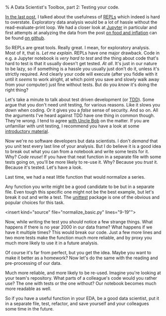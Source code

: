% A Data Scientist's Toolbox, part 2: Testing your code.

[In the last post][tool1], I talked about the usefulness of
[REPLs][repl] which indeed is hard to overstate. Exploratory data
analysis would be a lot of hassle without the read-evaluate-print
loop. We had a closer look at [Jupyter][jupyter] in particular and
first attempts at analyzing the data from the post
[on food and inflation][fi] can be found [on github][toolrepo].

So REPLs are great tools. Really great. I mean, for exploratory
analysis. Most of it, that is. *Let me explain*. REPLs have one major
drawback. Code in e.g. a Jupyter notebook is *very hard to test* and
the thing about code that's hard to test is that it usually doesn't
get tested. *At all*. It's just in our nature to be lazy, so if
something is a hassle you usually just don't do it, unless it's
strictly required. And clearly your code will execute (after you
fiddle with it until it *seems* to work alright, at which point you
save and slowly walk away from your computer) just fine without
tests. But do you *know* it's doing the right thing?

Let's take a minute to talk about test driven development (or
[TDD][tdd]). Some argue that you don't need unit testing, for various
reasons. Like it slows you down when coding. Or it gives you a *false*
sense of security. And so on. All the arguments I've heard against TDD
have one thing in common though. They're *wrong*. I tend to agree
[with Uncle Bob][tdddebate] on the matter. If you are unfamiliar with
unit testing, I recommend you have a look at some
[introductory material][tddrules].

Now we're no software developers but data scientists. I don't *demand*
that you unit test every last line of your analysis. But I do believe
it is a good idea to break out what you can from a notebook and write
some tests for it. Why? *Code reuse*! If you have that neat function
in a separate file with some tests going on, you'll be more likely to
re-use it. Why? Because you *trust* it. Because it's tested. Let's
have a look.

Last time, we had a neat little function that would normalize a
series.

<insert kind="nbcell"
file="Notebook.ipynb"
cell="5">

Any function you write might be a good candidate to be but in a
separate file. Even tough this specific one might not be the best
example, but let's break it out and write a test. The
[unittest][utest] package is one of the obvious and popular choices
for this task.

<insert kind="source"
file="normalize_basic.py"
lines="9-19"">

Now, while writing the test you *should* notice a few strange
things. What happens if there is no year 2000 in our data frame? What
happens if we have it multiple times? This would break our code. Just
a few more lines and two more tests make the function much more
reliable, and by proxy you much more likely to use it in a future
analysis.

<insert kind="source"
file="normalize.py"
lines="10-35">

Of course it's far from perfect, but you get the idea. Maybe you want
to make it better as a homework? Now let's do the same with the
reading and pre-processing of our data.

<insert kind="source"
file="read_data.py"
lines="4-62">

Much more reliable, and more likely to be re-used. Imagine you're
looking at your team's repository. What parts of a colleague's code
would you rather use? The one with tests or the one without? Our
notebook becomes much more readable as well.

<insert kind="gist"
user="dhesse"
id="9dc6c01601e4f0d337f48a48786ac36c">

So if you have a useful function in your EDA, be a good data
scientist, put it in a separate file, test, refactor, and save
yourself and your colleagues some time in the future.

[tool1]: http://data-adventures.com/2016/04/18/a-data-scientists-toolbox-part-1-repls/
[repl]: https://en.wikipedia.org/wiki/Read%E2%80%93eval%E2%80%93print_loop
[jupyter]: http://jupyter.org/
[fi]: http://data-adventures.com/2016/04/17/food-and-inflation/
[toolrepo]: http://github.com/dhesse/ToolsBlog
[tdd]: https://en.wikipedia.org/wiki/Test-driven_development
[tdddebate]: http://butunclebob.com/ArticleS.UncleBob.UntestedCodeDarkMatter
[utest]: https://docs.python.org/2/library/unittest.html
[tddrules]: http://butunclebob.com/ArticleS.UncleBob.TheThreeRulesOfTdd
